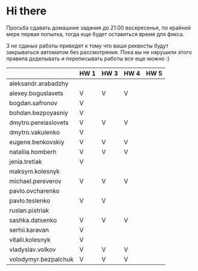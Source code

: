 # Hi there

Просьба сдавать домашние задания до 21:00 воскресенья, по крайней мере первая попытка,
тогда еще будет оставиться время для фикса.

3 не сданых работы приведет к тому что ваши реквесты будут закрываться автоматом без рассмотрения.
Пока вы не нарушили этого правила доделывать и переписывать работы все еще можно :)


|                       | HW 1 | HW 3 | HW 4 | HW 5 | 
| ---                   | ---  | ---  | ---  | ---  |
| aleksandr.arabadzhy   |      |      |      |      |
| alexey.boguslavets    |  V   |   V  |   V  |      |
| bogdan.safronov       |  V   |      |      |      |
| bohdan.bezpoyasniy    |  V   |      |      |      |
| dmytro.pereiaslovets  |  V   |   V  |   V  |      |
| dmytro.vakulenko      |  V   |      |      |      |
| eugene.benkovskiy     |  V   |   V  |   V  |      |
| nataliia.homberh      |  V   |   V  |   V  |      |
| jenia.tretiak         |  V   |      |      |      |
| maksym.kolesnyk       |      |      |      |      |
| michael.pereverov     |  V   |   V  |   V  |      |
| pavlo.ovcharenko      |      |      |      |      |
| pavlo.teslenko        |  V   |   V  |      |      |
| ruslan.pistriak       |      |      |      |      |
| sashka.datsenko       |  V   |   V  |   V  |      |
| serhii.karavan        |  V   |      |      |      |
| vitalii.kolesnyk      |  V   |      |      |      |
| vladyslav.volkov      |  V   |   V  |   V  |      |
| volodymyr.bezpalchuk  |  V   |   V  |   V  |      |

